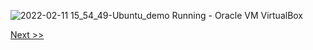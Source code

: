 ![2022-02-11 15_54_49-Ubuntu_demo  Running  - Oracle VM VirtualBox](https://user-images.githubusercontent.com/55657279/153584502-e0f58699-66d9-466e-b36e-d19f932d695b.png)

[Next >>](24.md)
